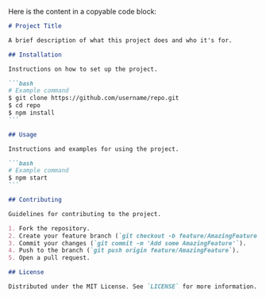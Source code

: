 Here is the content in a copyable code block:

````markdown
# Project Title

A brief description of what this project does and who it's for.

## Installation

Instructions on how to set up the project.

```bash
# Example command
$ git clone https://github.com/username/repo.git
$ cd repo
$ npm install
```

## Usage

Instructions and examples for using the project.

```bash
# Example command
$ npm start
```

## Contributing

Guidelines for contributing to the project.

1. Fork the repository.
2. Create your feature branch (`git checkout -b feature/AmazingFeature`).
3. Commit your changes (`git commit -m 'Add some AmazingFeature'`).
4. Push to the branch (`git push origin feature/AmazingFeature`).
5. Open a pull request.

## License

Distributed under the MIT License. See `LICENSE` for more information.
````
